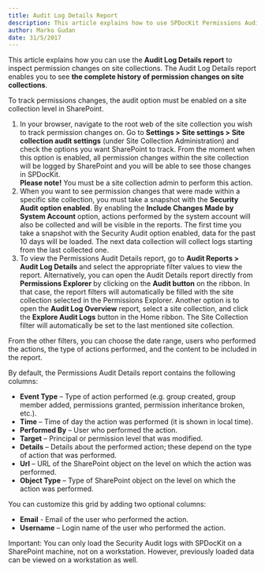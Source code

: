 ```yaml
---
title: Audit Log Details Report
description: This article explains how to use SPDocKit Permissions Audit Log Details report to track who made certain permissions changes, when and on which securable object that specific action has been performed.
author: Marko Gudan
date: 31/5/2017
---
```


This article explains how you can use the  __Audit Log Details report__ to inspect permission changes on site collections. The Audit Log Details report enables you to see __the complete history of permission changes on site collections__. 

To track permissions changes, the audit option must be enabled on a site collection level in SharePoint.

1. In your browser, navigate to the root web of the site collection you wish to track permission changes on. Go to __Settings > Site settings > Site collection audit settings__ (under Site Collection Administration) and check the options you want SharePoint to track. From the moment when this option is enabled, all permission changes within the site collection will be logged by SharePoint and you will be able to see those changes in SPDocKit.  
__Please note!__ You must be a site collection admin to perform this action.
1. When you want to see permission changes that were made within a specific site collection, you must take a snapshot with the __Security Audit option enabled__. By enabling the __Include Changes Made by System Account__ option, actions performed by the system account will also be collected and will be visible in the reports. The first time you take a snapshot with the Security Audit option enabled, data for the past 10 days will be loaded. The next data collection will collect logs starting from the last collected one.
1. To view the Permissions Audit Details report, go to __Audit Reports > Audit Log Details__ and select the appropriate filter values to view the report. Alternatively, you can open the  Audit Details report directly from __Permissions Explorer__ by clicking on the __Audit button__ on the ribbon. In that case, the report filters will automatically be filled with the site collection selected in the Permissions Explorer. 
Another option is to open the  __Audit Log Overview__ report, select a site collection, and click the __Explore Audit Logs__ button in the Home ribbon. The Site Collection filter will automatically be set to the last mentioned site collection.

From the other filters, you can choose the date range, users who performed the actions, the type of actions performed, and the content to be included in the report.

By default, the Permissions Audit Details report contains the following columns:  

* __Event Type__ – Type of action performed (e.g. group created, group member added, permissions granted, permission inheritance broken, etc.).  
* __Time__ – Time of day the action was performed (it is shown in local time).  
* __Performed By__ – User who performed the action.  
* __Target__ – Principal or permission level that was modified.  
* __Details__ – Details about the performed action; these depend on the type of action that was performed.  
* __Url__ – URL of the SharePoint object on the level on which the action was performed.  
* __Object Type__ – Type of SharePoint object on the level on which the action was performed.  

You can customize this grid by adding two optional columns:  
* __Email__ - Email of the user who performed the action.  
* __Username__ – Login name of the user who performed the action.  

Important: You can only load the Security Audit logs with SPDocKit on a SharePoint machine, not on a workstation. However, previously loaded data can be viewed on a workstation as well. 
